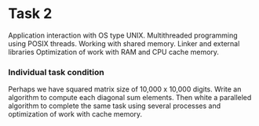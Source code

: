# Task 2
Application interaction with OS type UNIX. Multithreaded programming using POSIX threads. Working with shared memory.
Linker and external libraries Optimization of work with RAM and CPU cache memory.

### Individual task condition
Perhaps we have squared matrix size of 10,000 x 10,000 digits. Write an algorithm to compute each diagonal sum 
elements. Then white a paralleled algorithm to complete the same task using several processes and optimization
of work with cache memory.
